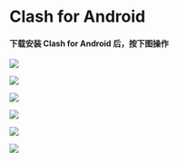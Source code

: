# Clash for Android

#### 下载安装 Clash for Android 后，按下图操作

![](../../.gitbook/assets/11.jpg)

![](../../.gitbook/assets/22%20%281%29.jpg)

![](../../.gitbook/assets/33.jpg)

![](../../.gitbook/assets/44.jpg)

![](../../.gitbook/assets/55.jpg)

![](../../.gitbook/assets/66.jpg)

